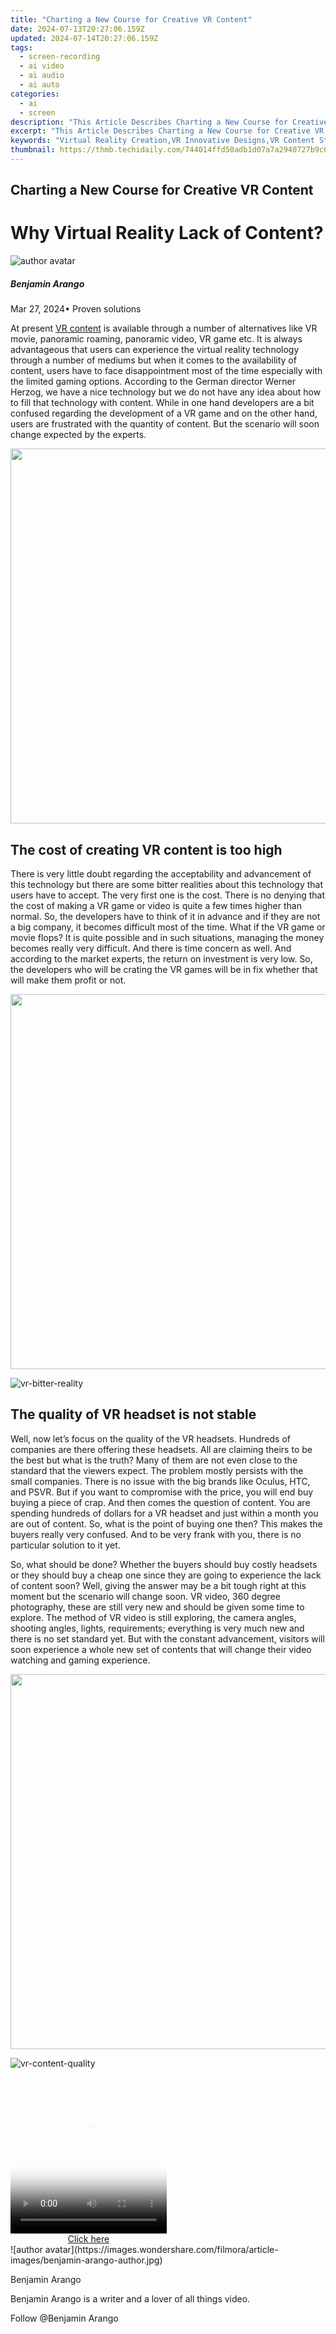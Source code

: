 ```yaml
---
title: "Charting a New Course for Creative VR Content"
date: 2024-07-13T20:27:06.159Z
updated: 2024-07-14T20:27:06.159Z
tags: 
  - screen-recording
  - ai video
  - ai audio
  - ai auto
categories: 
  - ai
  - screen
description: "This Article Describes Charting a New Course for Creative VR Content"
excerpt: "This Article Describes Charting a New Course for Creative VR Content"
keywords: "Virtual Reality Creation,VR Innovative Designs,VR Content Strategies,New Era in VR Art,Crafting VR Experiences,Creative VR Developments,Redefining VR Media"
thumbnail: https://thmb.techidaily.com/744014ffd50adb1d07a7a2940727b9c6e249d35c9b35474b3c5a660491ebe0a3.png
---
```


## Charting a New Course for Creative VR Content

# Why Virtual Reality Lack of Content?

![author avatar](https://images.wondershare.com/filmora/article-images/benjamin-arango-author.jpg)

##### Benjamin Arango

 Mar 27, 2024• Proven solutions

 At present [VR content](https://tools.techidaily.com/wondershare/filmora/download/) is available through a number of alternatives like VR movie, panoramic roaming, panoramic video, VR game etc. It is always advantageous that users can experience the virtual reality technology through a number of mediums but when it comes to the availability of content, users have to face disappointment most of the time especially with the limited gaming options. According to the German director Werner Herzog, we have a nice technology but we do not have any idea about how to fill that technology with content. While in one hand developers are a bit confused regarding the development of a VR game and on the other hand, users are frustrated with the quantity of content. But the scenario will soon change expected by the experts.

<!-- affiliate ads begin -->
<a href="https://appsumo.8odi.net/c/5597632/2082535/7443" target="_top" id="2082535"><img src="//a.impactradius-go.com/display-ad/7443-2082535" border="0" alt="" width="1200" height="600"/></a><img height="0" width="0" src="https://appsumo.8odi.net/i/5597632/2082535/7443" style="position:absolute;visibility:hidden;" border="0" />
<!-- affiliate ads end -->
## The cost of creating VR content is too high

 There is very little doubt regarding the acceptability and advancement of this technology but there are some bitter realities about this technology that users have to accept. The very first one is the cost. There is no denying that the cost of making a VR game or video is quite a few times higher than normal. So, the developers have to think of it in advance and if they are not a big company, it becomes difficult most of the time. What if the VR game or movie flops? It is quite possible and in such situations, managing the money becomes really very difficult. And there is time concern as well. And according to the market experts, the return on investment is very low. So, the developers who will be crating the VR games will be in fix whether that will make them profit or not.

<!-- affiliate ads begin -->
<a href="https://appsumo.8odi.net/c/5597632/2068416/7443" target="_top" id="2068416"><img src="//a.impactradius-go.com/display-ad/7443-2068416" border="0" alt="" width="1200" height="600"/></a><img height="0" width="0" src="https://appsumo.8odi.net/i/5597632/2068416/7443" style="position:absolute;visibility:hidden;" border="0" />
<!-- affiliate ads end -->
![vr-bitter-reality](https://images.wondershare.com/filmora/resource/vr-bitter-reality.jpg)

## The quality of VR headset is not stable

 Well, now let’s focus on the quality of the VR headsets. Hundreds of companies are there offering these headsets. All are claiming theirs to be the best but what is the truth? Many of them are not even close to the standard that the viewers expect. The problem mostly persists with the small companies. There is no issue with the big brands like Oculus, HTC, and PSVR. But if you want to compromise with the price, you will end buy buying a piece of crap. And then comes the question of content. You are spending hundreds of dollars for a VR headset and just within a month you are out of content. So, what is the point of buying one then? This makes the buyers really very confused. And to be very frank with you, there is no particular solution to it yet.

 So, what should be done? Whether the buyers should buy costly headsets or they should buy a cheap one since they are going to experience the lack of content soon? Well, giving the answer may be a bit tough right at this moment but the scenario will change soon. VR video, 360 degree photography, these are still very new and should be given some time to explore. The method of VR video is still exploring, the camera angles, shooting angles, lights, requirements; everything is very much new and there is no set standard yet. But with the constant advancement, visitors will soon experience a whole new set of contents that will change their video watching and gaming experience.

<!-- affiliate ads begin -->
<a href="https://appsumo.8odi.net/c/5597632/2082541/7443" target="_top" id="2082541"><img src="//a.impactradius-go.com/display-ad/7443-2082541" border="0" alt="" width="1200" height="600"/></a><img height="0" width="0" src="https://appsumo.8odi.net/i/5597632/2082541/7443" style="position:absolute;visibility:hidden;" border="0" />
<!-- affiliate ads end -->
![vr-content-quality](https://images.wondershare.com/filmora/resource/vr-content-quality.jpg)

<!-- affiliate ads begin -->
<span id="1997795">
					<video width="250" height="250" style="cursor:pointer"
           poster="//a.impactradius-go.com/display-clicktoplayimage/1997795.jpeg"
           onclick="if(!this.playClicked){this.play();this.setAttribute('controls',true);this.playClicked=true;}">
	   <source src="//a.impactradius-go.com/display-ad/23621-1997795">
	   <img src="//a.impactradius-go.com/display-clicktoplayimage/1997795.jpeg" style="border: none; height: 100%; width: 100%; object-fit: contain">
	</video>
	<div style="width:250px;text-align:center"><a href="javascript:window.open(decodeURIComponent('https%3A%2F%2Fproteahair.pxf.io%2Fc%2F5597632%2F1997795%2F23621'), '_blank');void(0);">Click here</a></div>
</span>
<img height="0" width="0" src="https://imp.pxf.io/i/5597632/1997795/23621" style="position:absolute;visibility:hidden;" border="0" />
<!-- affiliate ads end -->
![author avatar](https://images.wondershare.com/filmora/article-images/benjamin-arango-author.jpg)

Benjamin Arango

Benjamin Arango is a writer and a lover of all things video.

Follow @Benjamin Arango


<ins class="adsbygoogle"
     style="display:block"
     data-ad-format="autorelaxed"
     data-ad-client="ca-pub-7571918770474297"
     data-ad-slot="1223367746"></ins>



<ins class="adsbygoogle"
     style="display:block"
     data-ad-client="ca-pub-7571918770474297"
     data-ad-slot="8358498916"
     data-ad-format="auto"
     data-full-width-responsive="true"></ins>





